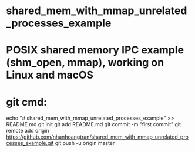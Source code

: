# shared_mem_with_mmap_unrelated_processes_example
# POSIX shared memory IPC example (shm_open, mmap), working on Linux and macOS

# git cmd:
echo "# shared_mem_with_mmap_unrelated_processes_example" >> README.md
git init
git add README.md
git commit -m "first commit"
git remote add origin https://github.com/nhanhoangtran/shared_mem_with_mmap_unrelated_processes_example.git
git push -u origin master
